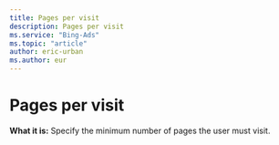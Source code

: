 ```yaml
---
title: Pages per visit
description: Pages per visit
ms.service: "Bing-Ads"
ms.topic: "article"
author: eric-urban
ms.author: eur
---
```


# Pages per visit

**What it is:**  Specify the minimum number of pages the user must visit.


